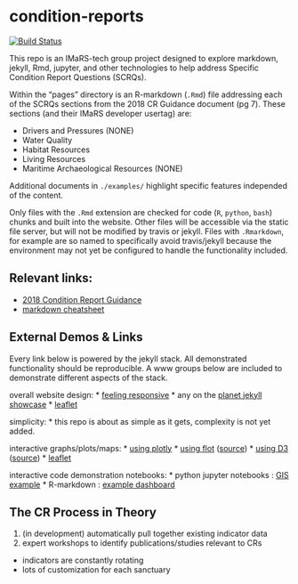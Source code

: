 
# condition-reports

[![Build
Status](https://travis-ci.org/marinebon/condition-reports.svg?branch=master)](https://travis-ci.org/marinebon/condition-reports)

This repo is an IMaRS-tech group project designed to explore markdown,
jekyll, Rmd, jupyter, and other technologies to help address Specific
Condition Report Questions (SCRQs).

Within the “pages” directory is an R-markdown (`.Rmd`) file addressing
each of the SCRQs sections from the 2018 CR Guidance document (pg 7).
These sections (and their IMaRS developer usertag) are:

  - Drivers and Pressures (NONE)
  - Water Quality
  - Habitat Resources
  - Living Resources
  - Maritime Archaeological Resources (NONE)

Additional documents in `./examples/` highlight specific features
independed of the content.

Only files with the `.Rmd` extension are checked for code (`R`,
`python`, `bash`) chunks and built into the website. Other files will be
accessible via the static file server, but will not be modified by
travis or jekyll. Files with `.Rmarkdown`, for example are so named to
specifically avoid travis/jekyll because the environment may not yet be
configured to handle the functionality included.

## Relevant links:

  - [2018 Condition Report
    Guidance](https://github.com/USF-IMARS/condition-reports/blob/master/2018-condition-report-guidance.pdf)
  - [markdown
    cheatsheet](https://github.com/adam-p/markdown-here/wiki/Markdown-Cheatsheet)

## External Demos & Links

Every link below is powered by the jekyll stack. All demonstrated
functionality should be reproducible. A www groups below are included to
demonstrate different aspects of the stack.

overall website design: \* [feeling
responsive](https://github.com/Phlow/feeling-responsive) \* any on the
[planet jekyll showcase](http://planetjekyll.github.io/showcase/) \*
[leaflet](https://leafletjs.com/)

simplicity: \* this repo is about as simple as it gets, complexity is
not yet added.

interactive graphs/plots/maps: \* [using
plotly](https://davistownsend.github.io/blog/PlotlyBloggingTutorial/) \*
[using flot](http://www.flotcharts.org/)
([source](https://github.com/flot/flot.github.com)) \* [using
D3](http://d3.js.yaml.jekyll.apievangelist.com/bar-chart/)
([source](https://github.com/api-evangelist-tools/d3-js-using-yaml-jekyll))
\* [leaflet](https://leafletjs.com/)

interactive code demonstration notebooks: \* python jupyter notebooks :
[GIS
example](http://nbviewer.jupyter.org/github/mqlaql/geospatial-data/blob/master/Geospatial-Data-with-Python.ipynb)
\* R-markdown : [example
dashboard](https://beta.rstudioconnect.com/jjallaire/htmlwidgets-highcharter/htmlwidgets-highcharter.html)

## The CR Process in Theory

1.  (in development) automatically pull together existing indicator data
2.  expert workshops to identify publications/studies relevant to CRs

<!-- end list -->

  - indicators are constantly rotating
  - lots of customization for each sanctuary

